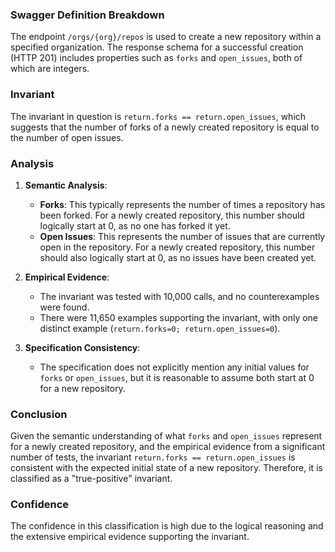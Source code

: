 ### Swagger Definition Breakdown

The endpoint `/orgs/{org}/repos` is used to create a new repository within a specified organization. The response schema for a successful creation (HTTP 201) includes properties such as `forks` and `open_issues`, both of which are integers.

### Invariant

The invariant in question is `return.forks == return.open_issues`, which suggests that the number of forks of a newly created repository is equal to the number of open issues.

### Analysis

1. **Semantic Analysis**:
   - **Forks**: This typically represents the number of times a repository has been forked. For a newly created repository, this number should logically start at 0, as no one has forked it yet.
   - **Open Issues**: This represents the number of issues that are currently open in the repository. For a newly created repository, this number should also logically start at 0, as no issues have been created yet.

2. **Empirical Evidence**:
   - The invariant was tested with 10,000 calls, and no counterexamples were found.
   - There were 11,650 examples supporting the invariant, with only one distinct example (`return.forks=0; return.open_issues=0`).

3. **Specification Consistency**:
   - The specification does not explicitly mention any initial values for `forks` or `open_issues`, but it is reasonable to assume both start at 0 for a new repository.

### Conclusion
Given the semantic understanding of what `forks` and `open_issues` represent for a newly created repository, and the empirical evidence from a significant number of tests, the invariant `return.forks == return.open_issues` is consistent with the expected initial state of a new repository. Therefore, it is classified as a "true-positive" invariant.

### Confidence
The confidence in this classification is high due to the logical reasoning and the extensive empirical evidence supporting the invariant.
